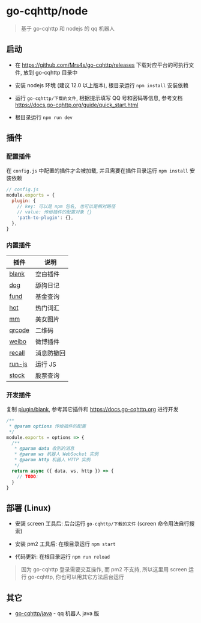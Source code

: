 # go-cqhttp/node

> 基于 go-cqhttp 和 nodejs 的 qq 机器人

## 启动

- 在 https://github.com/Mrs4s/go-cqhttp/releases 下载对应平台的可执行文件, 放到 go-cqhttp 目录中

- 安装 nodejs 环境 (建议 12.0 以上版本), 根目录运行 `npm install` 安装依赖

- 运行 `go-cqhttp/下载的文件`, 根据提示填写 QQ 号和密码等信息, 参考文档 https://docs.go-cqhttp.org/guide/quick_start.html

- 根目录运行 `npm run dev`

## 插件

### 配置插件

在 `config.js` 中配置的插件才会被加载, 并且需要在插件目录运行 `npm install` 安装依赖

```js
// config.js
module.exports = {
  plugin: {
    // key: 可以是 npm 包名, 也可以是相对路径
    // value: 传给插件的配置对象 {}
    'path-to-plugin': {},
  },
}
```

### 内置插件

| 插件                    | 说明       |
| ----------------------- | ---------- |
| [blank](plugin/blank)   | 空白插件   |
| [dog](plugin/dog)       | 舔狗日记   |
| [fund](plugin/fund)     | 基金查询   |
| [hot](plugin/hot)       | 热门词汇   |
| [mm](plugin/mm)         | 美女图片   |
| [qrcode](plugin/qrcode) | 二维码     |
| [weibo](plugin/weibo)   | 微博插件   |
| [recall](plugin/recall) | 消息防撤回 |
| [run-js](plugin/run-js) | 运行 JS    |
| [stock](plugin/stock)   | 股票查询   |

### 开发插件

复制 [plugin/blank](plugin/blank), 参考其它插件和 https://docs.go-cqhttp.org 进行开发

```js
/**
 * @param options 传给插件的配置
 */
module.exports = options => {
  /**
   * @param data 收到的消息
   * @param ws 机器人 WebSocket 实例
   * @param http 机器人 HTTP 实例
   */
  return async ({ data, ws, http }) => {
    // TODO:
  }
}
```

## 部署 (Linux)

- 安装 screen 工具后: 后台运行 `go-cqhttp/下载的文件` (screen 命令用法自行搜索)

- 安装 pm2 工具后: 在根目录运行 `npm start`

- 代码更新: 在根目录运行 `npm run reload`

> 因为 go-cqhttp 登录需要交互操作, 而 pm2 不支持, 所以这里用 screen 运行 go-cqhttp, 你也可以用其它方法后台运行

## 其它

- [go-cqhttp/java](https://github.com/go-cqhttp/java) - qq 机器人 java 版
